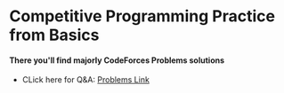 # Competitive Programming Practice from Basics

#### There you'll find majorly CodeForces Problems solutions

- CLick here for Q&A: <a onclick="window.open(this.href,'_blank');return false;" href="https://docs.google.com/spreadsheets/d/1M1eR2t133svW6AMOIuGa2RPCk0z8f1itHbxuugpTKQo/edit?usp=sharing">Problems Link</a>